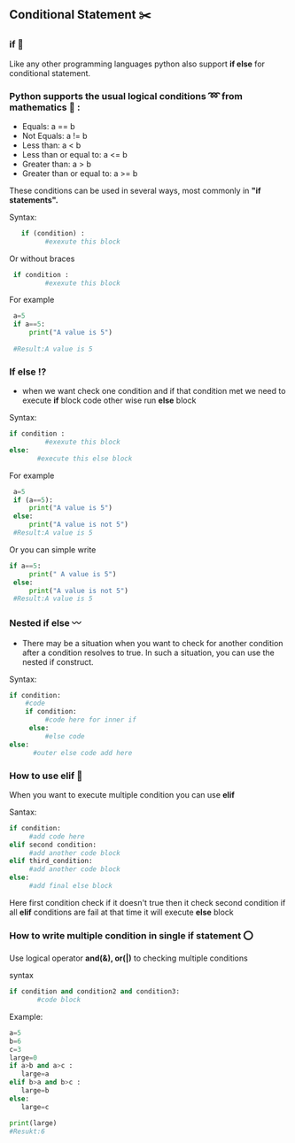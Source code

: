 ## Conditional Statement :scissors:

### if :pushpin:

Like any other programming languages python also support **if else** for conditional statement. 

### Python supports the usual logical conditions  :loop: from mathematics :green_book: :
  - Equals: a == b
  - Not Equals: a != b
  - Less than: a < b
  - Less than or equal to: a <= b
  - Greater than: a > b
  - Greater than or equal to: a >= b

These conditions can be used in several ways, most commonly in **"if statements".**

Syntax:
```python
   if (condition) :
         #exexute this block
```
Or without braces
```python
 if condition :
         #exexute this block
```

For example
```python
 a=5
 if a==5:
     print("A value is 5")
     
 #Result:A value is 5
```

### If else :interrobang:
- when we want check one condition and if that condition met we need to execute **if** block code other wise run **else** block

Syntax:
```python
if condition :
         #exexute this block
else:
       #execute this else block
```

For example
```python
 a=5
 if (a==5):
     print("A value is 5")
 else:
     print("A value is not 5") 
 #Result:A value is 5
```
Or you can simple write
```python
if a==5:
     print(" A value is 5")
 else:
     print("A value is not 5")
 #Result:A value is 5
```

### Nested if else :wavy_dash:
- There may be a situation when you want to check for another condition after a condition resolves to true. 
  In such a situation, you can use the nested if construct.

Syntax:
```PYTHON
if condition:
    #code
    if condition:
         #code here for inner if
     else:
         #else code
else:
      #outer else code add here
```

### How to use elif :small_red_triangle:
When you want to execute multiple condition you can use **elif**

Santax:
```python
if condition:
     #add code here
elif second condition: 
     #add another code block
elif third_condition: 
     #add another code block
else:
     #add final else block
```
Here first condition check if it doesn't true then it check second condition if all **elif** conditions are fail at that time it will execute **else** block

### How to write multiple condition in single if statement :o:
Use logical operator **and(&), or(|)** to checking multiple conditions

syntax
```python
if condition and condition2 and condition3:
       #code block
```

Example:
```python
a=5
b=6
c=3
large=0
if a>b and a>c :
   large=a
elif b>a and b>c :
   large=b
else:
   large=c

print(large) 
#Resukt:6
```

